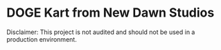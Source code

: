 # DOGE Kart from New Dawn Studios

Disclaimer: This project is not audited and should not be used in a production environment.
